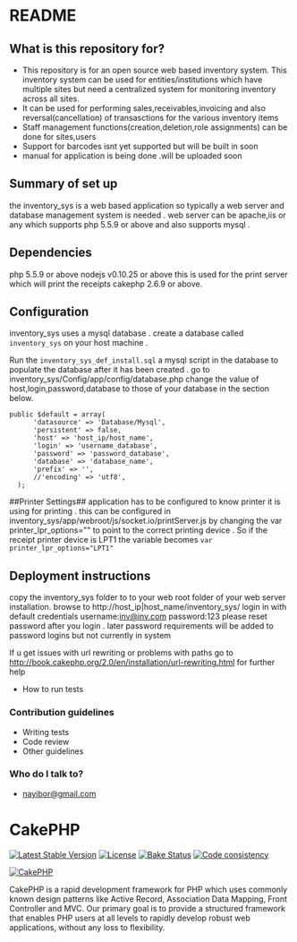 # README #


## What is this repository for? ##

* This repository is for an  open source web based  inventory system.
  This inventory system can be used for entities/institutions which have multiple sites but 
  need a centralized system for monitoring inventory across all sites. 
* It can be used for performing sales,receivables,invoicing and also reversal(cancellation) of transasctions for the various inventory items
* Staff management functions(creation,deletion,role assignments) can be done for sites,users
* Support for barcodes isnt yet supported but will be built in soon
* manual for application is being done .will be uploaded soon
  



## Summary of set up ##
  the inventory_sys is a web based application so typically a web server and database management system is needed .
  web server can be apache,iis or any which supports php 5.5.9 or above and also supports mysql .

## Dependencies ##
  php 5.5.9 or above
  nodejs v0.10.25 or above
  this is used for the print server which will print the receipts
  cakephp 2.6.9 or above.  

## Configuration ##
  inventory_sys uses a mysql database .
  create a database called ```inventory_sys``` on your host machine .
  
  Run the ```inventory_sys_def_install.sql``` a mysql script in the database  to populate the database after it has been created .
  go to inventory_sys/Config/app/config/database.php
  change the value of host,login,password,database to those of your database in the section below.
  
  ```
  public $default = array(
		'datasource' => 'Database/Mysql',
		'persistent' => false,
		'host' => 'host_ip/host_name',
		'login' => 'username_database',
		'password' => 'password_database',
		'database' => 'database_name',
		'prefix' => '',
		//'encoding' => 'utf8',
	);
  ```

##Printer Settings##
  application has to be configured to know printer it is using for printing .
  this can be configured in inventory_sys/app/webroot/js/socket.io/printServer.js
  by changing the var printer_lpr_options="" to point to the correct printing device .
  So if the receipt printer device is LPT1 the variable becomes
  ```var printer_lpr_options="LPT1"```


## Deployment instructions ## 
   copy the inventory_sys folder to to your web root folder of your web server installation.
   browse to http://host_ip|host_name/inventory_sys/
   login in with default credentials 
   username:inv@inv.com
   password:123
   please reset password after you login . later password requirements will be added to  password logins but not currently in system 
    
  If u get issues with url rewriting or problems with paths go to 
  http://book.cakephp.org/2.0/en/installation/url-rewriting.html for further help
  


* How to run tests

### Contribution guidelines ###

* Writing tests
* Code review
* Other guidelines

### Who do I talk to? ###

* nayibor@gmail.com


# CakePHP

[![Latest Stable Version](https://poser.pugx.org/cakephp/cakephp/v/stable.svg)](https://packagist.org/packages/cakephp/cakephp)
[![License](https://poser.pugx.org/cakephp/cakephp/license.svg)](https://packagist.org/packages/cakephp/cakephp)
[![Bake Status](https://secure.travis-ci.org/cakephp/cakephp.png?branch=master)](http://travis-ci.org/cakephp/cakephp)
[![Code consistency](http://squizlabs.github.io/PHP_CodeSniffer/analysis/cakephp/cakephp/grade.svg)](http://squizlabs.github.io/PHP_CodeSniffer/analysis/cakephp/cakephp/)

[![CakePHP](http://cakephp.org/img/cake-logo.png)](http://www.cakephp.org)

CakePHP is a rapid development framework for PHP which uses commonly known design patterns like Active Record, Association Data Mapping, Front Controller and MVC.
Our primary goal is to provide a structured framework that enables PHP users at all levels to rapidly develop robust web applications, without any loss to flexibility.
